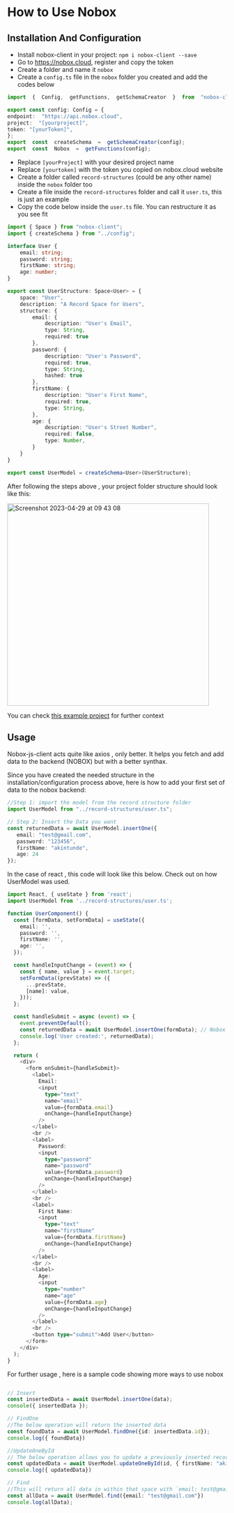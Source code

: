 # How to Use Nobox

## Installation And Configuration

- Install nobox-client in your project: `npm i nobox-client --save`
- Go to <https://nobox.cloud>, register and copy the token
- Create a folder and name it `nobox`
- Create a `config.ts` file in the `nobox` folder you created and add the codes below

```ts
import  {  Config,  getFunctions,  getSchemaCreator  }  from  "nobox-client";

export const config: Config = {
endpoint:  "https://api.nobox.cloud",
project:  "[yourproject]",
token: "[yourToken]",
};
export  const  createSchema  =  getSchemaCreator(config);
export  const  Nobox  =  getFunctions(config);
```

- Replace `[yourProject]` with your desired project name
- Replace `[yourtoken]` with the token you copied on nobox.cloud website
- Create a folder called `record-structures` (could be any other name) inside the `nobox` folder too
- Create a file inside the `record-structures` folder and call it `user.ts`, this is just an example
- Copy the code below inside the `user.ts` file.  You can restructure it as you see fit

```ts
import { Space } from "nobox-client";
import { createSchema } from "../config";

interface User {
    email: string;
    password: string;
    firstName: string;
    age: number;
}

export const UserStructure: Space<User> = {
    space: "User",
    description: "A Record Space for Users",
    structure: {
        email: {
            description: "User's Email",
            type: String,
            required: true
        },
        password: {
            description: "User's Password",
            required: true,
            type: String,
            hashed: true
        },
        firstName: {
            description: "User's First Name",
            required: true,
            type: String,
        },
        age: {
            description: "User's Street Number",
            required: false,
            type: Number,
        }
    }
}

export const UserModel = createSchema<User>(UserStructure);
```

After following the steps above , your project folder structure should look like this:

<img width="463" alt="Screenshot 2023-04-29 at 09 43 08" src="https://user-images.githubusercontent.com/17033759/235294073-e3f858a8-c430-41cc-9d66-fac94c426d35.png">

You can check [this example project](https://github.com/nobox-org/nobox-react-example) for further context

## Usage

Nobox-js-client acts quite like axios , only better. It helps you fetch and add data to the backend (NOBOX) but with a better synthax.

Since you have created the needed structure in the installation/configuration process above, here is how to add your first set of data to the nobox backend:

```ts
//Step 1: import the model from the record structure folder
import UserModel from "../record-structures/user.ts";

// Step 2: Insert the Data you want 
const returnedData = await UserModel.insertOne({
   email: "test@gmail.com",
   password: "123456",
   firstName: "akintunde",
   age: 24
});
```

In the case of react , this code will look like this below. Check out on how UserModel was used.

```ts
import React, { useState } from 'react';
import UserModel from '../record-structures/user.ts';

function UserComponent() {
  const [formData, setFormData] = useState({
    email: '',
    password: '',
    firstName: '',
    age: '',
  });

  const handleInputChange = (event) => {
    const { name, value } = event.target;
    setFormData((prevState) => ({
      ...prevState,
      [name]: value,
    }));
  };

  const handleSubmit = async (event) => {
    event.preventDefault();
    const returnedData = await UserModel.insertOne(formData); // Nobox was used here
    console.log('User created:', returnedData);
  };

  return (
    <div>
      <form onSubmit={handleSubmit}>
        <label>
          Email:
          <input
            type="text"
            name="email"
            value={formData.email}
            onChange={handleInputChange}
          />
        </label>
        <br />
        <label>
          Password:
          <input
            type="password"
            name="password"
            value={formData.password}
            onChange={handleInputChange}
          />
        </label>
        <br />
        <label>
          First Name:
          <input
            type="text"
            name="firstName"
            value={formData.firstName}
            onChange={handleInputChange}
          />
        </label>
        <br />
        <label>
          Age:
          <input
            type="number"
            name="age"
            value={formData.age}
            onChange={handleInputChange}
          />
        </label>
        <br />
        <button type="submit">Add User</button>
      </form>
    </div>
  );
}

```

 For further usage , here is a sample code showing more ways to use nobox

 ```ts

// Insert
const insertedData = await UserModel.insertOne(data);
console({ insertedData });

// FindOne
//The below operation will return the inserted data
const foundData = await UserModel.findOne({id: insertedData.id});
console.log({ foundData})

//UpdateOneById
// The below operation allows you to update a previously inserted record with its id
const updatedData = await UserModel.updateOneById(id, { firstName: "akin2"})
console.log({ updatedData})

// Find
//This will return all data in within that space with `email: test@gmail.com`
const allData = await UserModel.find({email: "test@gmail.com"})
console.log(allData);
```
